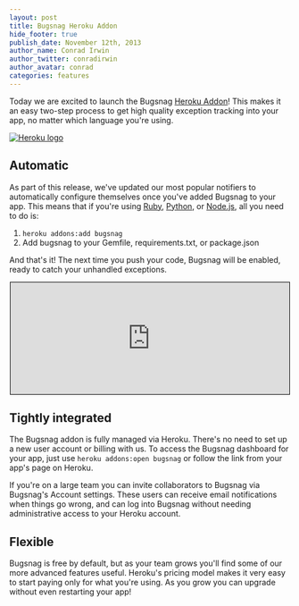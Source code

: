 ```yaml
---
layout: post
title: Bugsnag Heroku Addon
hide_footer: true
publish_date: November 12th, 2013
author_name: Conrad Irwin
author_twitter: conradirwin
author_avatar: conrad
categories: features
---
```


Today we are excited to launch the Bugsnag [Heroku Addon](https://addons.heroku.com/bugsnag)! This makes it an easy two-step process to get high quality exception tracking into your app, no matter which language you're using.

<a href="https://addons.heroku.com/bugsnag">
  <img src="/img/posts/heroku.png" alt="Heroku logo" />
</a>

## Automatic

As part of this release, we've updated our most popular notifiers to automatically configure themselves once you've added Bugsnag to your app. This means that if you're using [Ruby](https://github.com/bugsnag/bugsnag-ruby), [Python](https://github.com/bugsnag/bugsnag-python), or [Node.js](https://github.com/bugsnag/bugsnag-node), all you need to do is:

1. `heroku addons:add bugsnag`
2. Add bugsnag to your Gemfile, requirements.txt, or package.json

And that's it! The next time you push your code, Bugsnag will be enabled, ready to catch your unhandled exceptions.

<div style="background: black; margin: auto; width: 500px; height: 200px; border: 1px solid black;">
<iframe style="width: 500px; height: 200px; margin: auto; display: block; border:none" src="https://showterm.herokuapp.com/b8f30e231304bf7002899"></iframe>
</div>

## Tightly integrated

The Bugsnag addon is fully managed via Heroku. There's no need to set up a new user account or billing with us. To access the Bugsnag dashboard for your app, just use `heroku addons:open bugsnag` or follow the link from your app's page on Heroku.

If you're on a large team you can invite collaborators to Bugsnag via Bugsnag's Account settings. These users can receive email notifications when things go wrong, and can log into Bugsnag without needing administrative access to your Heroku account.

## Flexible

Bugsnag is free by default, but as your team grows you'll find some of our more advanced features useful. Heroku's pricing model makes it very easy to start paying only for what you're using. As you grow you can upgrade without even restarting your app!
